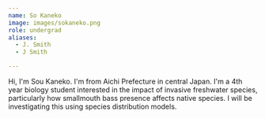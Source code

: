 ```yaml
---
name: So Kaneko
image: images/sokaneko.png
role: undergrad
aliases:
  - J. Smith
  - J Smith

---
```


Hi, I'm Sou Kaneko. I'm from Aichi Prefecture in central Japan. 
I'm a 4th year biology student interested in the impact of invasive freshwater species, particularly how smallmouth bass presence affects native species. 
I will be investigating this using species distribution models.

